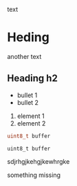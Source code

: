 text

# Heding

another text

## Heading h2

* bullet 1
* bullet 2

1. element 1
2. element 2

```c
uint8_t buffer
```

```c-nc
uint8_t buffer
```

sdjrhgjkehgjkewhrgke

something missing
